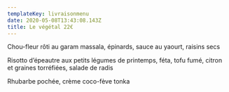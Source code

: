 ```yaml
---
templateKey: livraisonmenu
date: 2020-05-08T13:43:08.143Z
title: Le végétal 22€
---
```

Chou-fleur rôti au garam massala, épinards, sauce au yaourt, raisins secs

Risotto d’épeautre aux petits légumes de printemps, féta, tofu fumé, citron et graines torréfiées, salade de radis

Rhubarbe pochée, crème coco-fève tonka